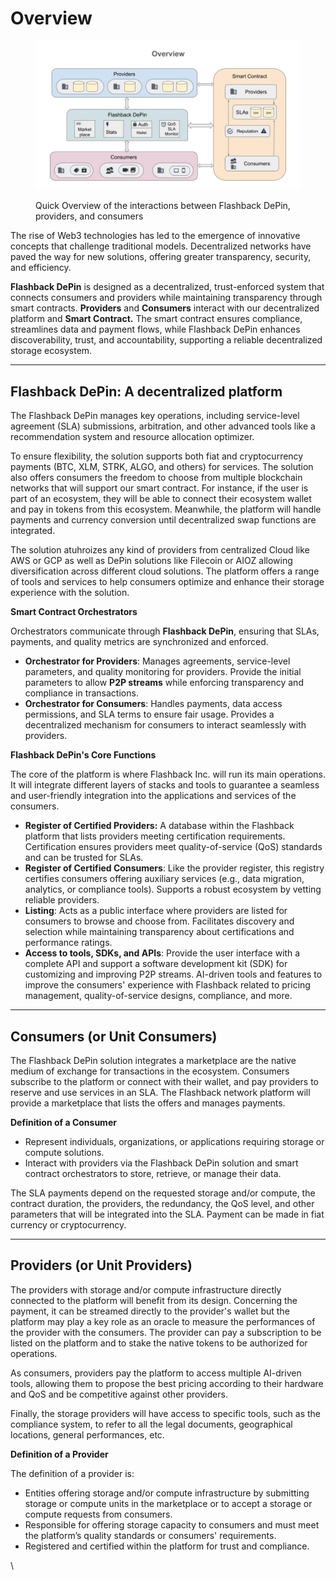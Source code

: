 # Overview

<figure><img src="../../.gitbook/assets/Flashback Ecosystem Diagrams (11).jpg" alt=""><figcaption><p>Quick Overview of the interactions between Flashback DePin, providers, and consumers</p></figcaption></figure>

The rise of Web3 technologies has led to the emergence of innovative concepts that challenge traditional models. Decentralized networks have paved the way for new solutions, offering greater transparency, security, and efficiency.

**Flashback DePin** is designed as a decentralized, trust-enforced system that connects consumers and providers while maintaining transparency through smart contracts. **Providers** and **Consumers** interact with our decentralized platform and **Smart Contract.** The smart contract ensures compliance, streamlines data and payment flows, while Flashback DePin enhances discoverability, trust, and accountability, supporting a reliable decentralized storage ecosystem.

***

## **Flashback DePin: A decentralized platform**

The Flashback DePin manages key operations, including service-level agreement (SLA) submissions, arbitration, and other advanced tools like a recommendation system and resource allocation optimizer.

To ensure flexibility, the solution supports both fiat and cryptocurrency payments (BTC, XLM, STRK, ALGO, and others) for services. The solution also offers consumers the freedom to choose from multiple blockchain networks that will support our smart contract. For instance, if the user is part of an ecosystem, they will be able to connect their ecosystem wallet and pay in tokens from this ecosystem. Meanwhile, the platform will handle payments and currency conversion until decentralized swap functions are integrated.

The solution atuhroizes any kind of providers from centralized Cloud like AWS or GCP as well as DePin solutions like Filecoin or AIOZ allowing diversification across different cloud solutions. The platform offers a range of tools and services to help consumers optimize and enhance their storage experience with the solution.

**Smart Contract Orchestrators**

Orchestrators communicate through **Flashback DePin**, ensuring that SLAs, payments, and quality metrics are synchronized and enforced.

* **Orchestrator for Providers**: Manages agreements, service-level parameters, and quality monitoring for providers. Provide the initial parameters to allow **P2P streams** while enforcing transparency and compliance in transactions.
* **Orchestrator for Consumers**: Handles payments, data access permissions, and SLA terms to ensure fair usage. Provides a decentralized mechanism for consumers to interact seamlessly with providers.

**Flashback DePin's Core Functions**

The core of the platform is where Flashback Inc. will run its main operations. It will integrate different layers of stacks and tools to guarantee a seamless and user-friendly integration into the applications and services of the consumers.

* **Register of Certified Providers:** A database within the Flashback platform that lists providers meeting certification requirements. Certification ensures providers meet quality-of-service (QoS) standards and can be trusted for SLAs.
* **Register of Certified Consumers**: Like the provider register, this registry certifies consumers offering auxiliary services (e.g., data migration, analytics, or compliance tools). Supports a robust ecosystem by vetting reliable providers.
* **Listing**: Acts as a public interface where providers are listed for consumers to browse and choose from. Facilitates discovery and selection while maintaining transparency about certifications and performance ratings.
* **Access to tools, SDKs, and APIs**: Provide the user interface with a complete API and support a software development kit (SDK) for customizing and improving P2P streams.  AI-driven tools and features to improve the consumers' experience with Flashback related to pricing management, quality-of-service designs, compliance, and more.

***

## **Consumers (or Unit Consumers)**

The Flashback DePin solution integrates a marketplace are the native medium of exchange for transactions in the ecosystem. Consumers subscribe to the platform or connect with their wallet, and pay providers to reserve and use services in an SLA. The Flashback network platform will provide a marketplace that lists the offers and manages payments.&#x20;

**Definition of a Consumer**

* Represent individuals, organizations, or applications requiring storage or compute solutions.&#x20;
* Interact with providers via the Flashback DePin solution and smart contract orchestrators to store, retrieve, or manage their data.

The SLA payments depend on the requested storage and/or compute, the contract duration, the providers, the redundancy, the QoS level, and other parameters that will be integrated into the SLA. Payment can be made in fiat currency or cryptocurrency.&#x20;

***

## **Providers (or Unit Providers)**

The providers with storage and/or compute infrastructure directly connected to the platform will benefit from its design. Concerning the payment, it can be streamed directly to the provider's wallet but the platform may play a key role as an oracle to measure the performances of the provider with the consumers. The provider can pay a subscription to be listed on the platform and to stake the native tokens to be authorized for operations.&#x20;

As consumers, providers pay the platform to access multiple AI-driven tools, allowing them to propose the best pricing according to their hardware and QoS and be competitive against other providers.

Finally, the storage providers will have access to specific tools, such as the compliance system, to refer to all the legal documents, geographical locations, general performances, etc.

**Definition of a Provider**

The definition of a provider is:

* Entities offering storage and/or compute infrastructure by submitting storage or compute units in the marketplace or to accept a storage or compute requests from consumers.&#x20;
* Responsible for offering storage capacity to consumers and must meet the platform’s quality standards or consumers' requirements.&#x20;
* Registered and certified within the platform for trust and compliance.

\
